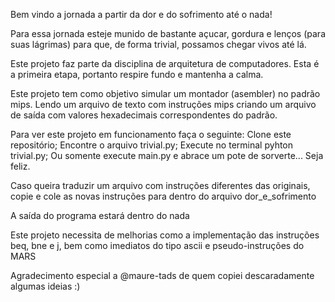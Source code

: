 Bem vindo a jornada a partir da dor e do sofrimento até o nada!

Para essa jornada esteje munido de bastante açucar, gordura e lenços (para suas lágrimas) para que, de forma trivial, possamos chegar vivos até lá.

Este projeto faz parte da disciplina de arquitetura de computadores. Esta é a primeira etapa, portanto respire fundo e mantenha a calma.

Este projeto tem como objetivo simular um montador (asembler) no padrão mips. Lendo um arquivo de texto com instruções mips criando um arquivo de saída com valores hexadecimais correspondentes do padrão.

Para ver este projeto em funcionamento faça o seguinte: Clone este repositório; Encontre o arquivo trivial.py; Execute no terminal pyhton trivial.py; Ou somente execute main.py e abrace um pote de sorverte... Seja feliz.

Caso queira traduzir um arquivo com instruções diferentes das originais, copie e cole as novas instruções para dentro do arquivo dor_e_sofrimento

A saída do programa estará dentro do nada

Este projeto necessita de melhorias como a implementação das instruções beq, bne e j, bem como imediatos do tipo ascii e pseudo-instruções do MARS

Agradecimento especial a @maure-tads de quem copiei descaradamente algumas ideias :)